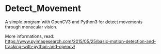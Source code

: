 # Detect_Movement
A simple program with OpenCV3 and Python3 for detect movements through monocular vision.

More informations, read:
https://www.pyimagesearch.com/2015/05/25/basic-motion-detection-and-tracking-with-python-and-opencv/
